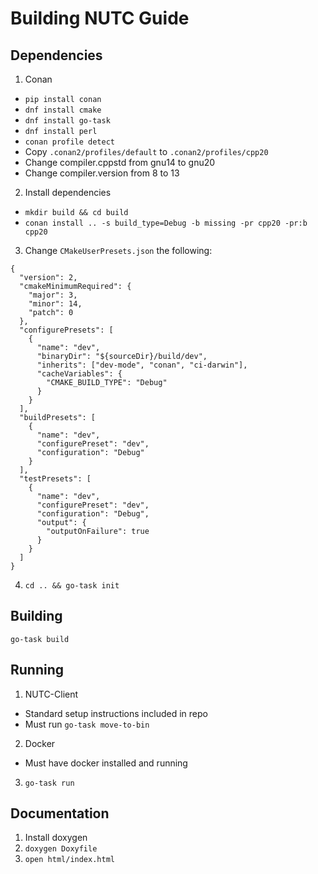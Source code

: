 
# Building NUTC Guide
## Dependencies
1. Conan
- `pip install conan`
- `dnf install cmake`
- `dnf install go-task`
- `dnf install perl`
- `conan profile detect`
- Copy `.conan2/profiles/default` to `.conan2/profiles/cpp20` 
- Change compiler.cppstd from gnu14 to gnu20
- Change compiler.version from 8 to 13
2. Install dependencies
- `mkdir build && cd build`
- `conan install .. -s build_type=Debug -b missing -pr cpp20 -pr:b cpp20`
3. Change `CMakeUserPresets.json` the following:
```
{
  "version": 2,
  "cmakeMinimumRequired": {
    "major": 3,
    "minor": 14,
    "patch": 0
  },
  "configurePresets": [
    {
      "name": "dev",
      "binaryDir": "${sourceDir}/build/dev",
      "inherits": ["dev-mode", "conan", "ci-darwin"],
      "cacheVariables": {
        "CMAKE_BUILD_TYPE": "Debug"
      }
    }
  ],
  "buildPresets": [
    {
      "name": "dev",
      "configurePreset": "dev",
      "configuration": "Debug"
    }
  ],
  "testPresets": [
    {
      "name": "dev",
      "configurePreset": "dev",
      "configuration": "Debug",
      "output": {
        "outputOnFailure": true
      }
    }
  ]
}
```
4. `cd .. && go-task init`


## Building
`go-task build`


## Running
1. NUTC-Client
- Standard setup instructions included in repo
- Must run `go-task move-to-bin`
2. Docker
- Must have docker installed and running
3. `go-task run`

## Documentation
1. Install doxygen
2. `doxygen Doxyfile`
3. `open html/index.html`
